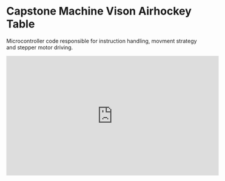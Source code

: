 # Capstone Machine Vison Airhockey Table
Microcontroller code responsible for instruction handling, movment strategy and stepper motor driving.
<iframe width="560" height="315" src="https://www.youtube.com/embed/o4qY-SO7PZA" frameborder="0" allow="accelerometer; autoplay; encrypted-media; gyroscope; picture-in-picture" allowfullscreen></iframe>
